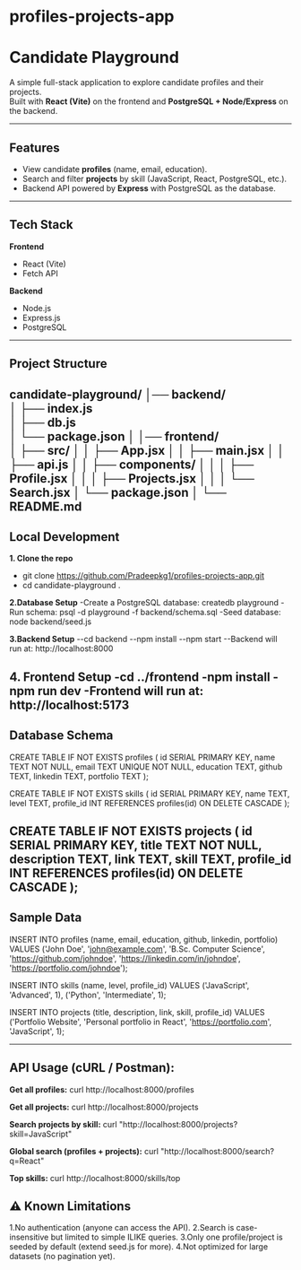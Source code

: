 # profiles-projects-app
# Candidate Playground

A simple full-stack application to explore candidate profiles and their projects.  
Built with **React (Vite)** on the frontend and **PostgreSQL + Node/Express** on the backend.

---

## Features

- View candidate **profiles** (name, email, education).
- Search and filter **projects** by skill (JavaScript, React, PostgreSQL, etc.).
- Backend API powered by **Express** with PostgreSQL as the database.

---

## Tech Stack

**Frontend**
- React (Vite)
- Fetch API

**Backend**
- Node.js
- Express.js
- PostgreSQL

---

## Project Structure

candidate-playground/
│── backend/              
│   ├── index.js          
│   ├── db.js             
│   └── package.json
│
│── frontend/             
│   ├── src/
│   │   ├── App.jsx
│   │   ├── main.jsx
│   │   ├── api.js
│   │   ├── components/
│   │   │   ├── Profile.jsx
│   │   │   ├── Projects.jsx
│   │   │   └── Search.jsx
│   └── package.json
│
└── README.md
---

## Local Development
**1. Clone the repo**
- git clone https://github.com/Pradeepkg1/profiles-projects-app.git 
- cd candidate-playground .
   
**2.Database Setup**
-Create a PostgreSQL database: createdb playground
-Run schema: psql -d playground -f backend/schema.sql
-Seed database: node backend/seed.js
   
**3.Backend Setup**
--cd backend
--npm install
--npm start
--Backend will run at: http://localhost:8000

  **4. Frontend Setup**
   -cd ../frontend
   -npm install
   -npm run dev
   -Frontend will run at: http://localhost:5173
  --- 

  ## Database Schema
  
   CREATE TABLE IF NOT EXISTS profiles (
    id SERIAL PRIMARY KEY,
    name TEXT NOT NULL,
    email TEXT UNIQUE NOT NULL,
    education TEXT,
    github TEXT,
    linkedin TEXT,
    portfolio TEXT
);

CREATE TABLE IF NOT EXISTS skills (
    id SERIAL PRIMARY KEY,
    name TEXT,
    level TEXT,
    profile_id INT REFERENCES profiles(id) ON DELETE CASCADE
);

CREATE TABLE IF NOT EXISTS projects (
    id SERIAL PRIMARY KEY,
    title TEXT NOT NULL,
    description TEXT,
    link TEXT,
    skill TEXT,
    profile_id INT REFERENCES profiles(id) ON DELETE CASCADE
);
---
## Sample Data

INSERT INTO profiles (name, email, education, github, linkedin, portfolio)
VALUES ('John Doe', 'john@example.com', 'B.Sc. Computer Science',
        'https://github.com/johndoe',
        'https://linkedin.com/in/johndoe',
        'https://portfolio.com/johndoe');

INSERT INTO skills (name, level, profile_id)
VALUES ('JavaScript', 'Advanced', 1),
       ('Python', 'Intermediate', 1);

INSERT INTO projects (title, description, link, skill, profile_id)
VALUES ('Portfolio Website', 'Personal portfolio in React', 'https://portfolio.com', 'JavaScript', 1);

---


## API Usage (cURL / Postman):

 **Get all profiles:**
curl http://localhost:8000/profiles

**Get all projects:**
curl http://localhost:8000/projects

**Search projects by skill:**
curl "http://localhost:8000/projects?skill=JavaScript"

**Global search (profiles + projects):**
curl "http://localhost:8000/search?q=React"

**Top skills:**
curl http://localhost:8000/skills/top



## ⚠️ Known Limitations
  1.No authentication (anyone can access the API).
  2.Search is case-insensitive but limited to simple ILIKE queries.
  3.Only one profile/project is seeded by default (extend seed.js for more).
  4.Not optimized for large datasets (no pagination yet).



